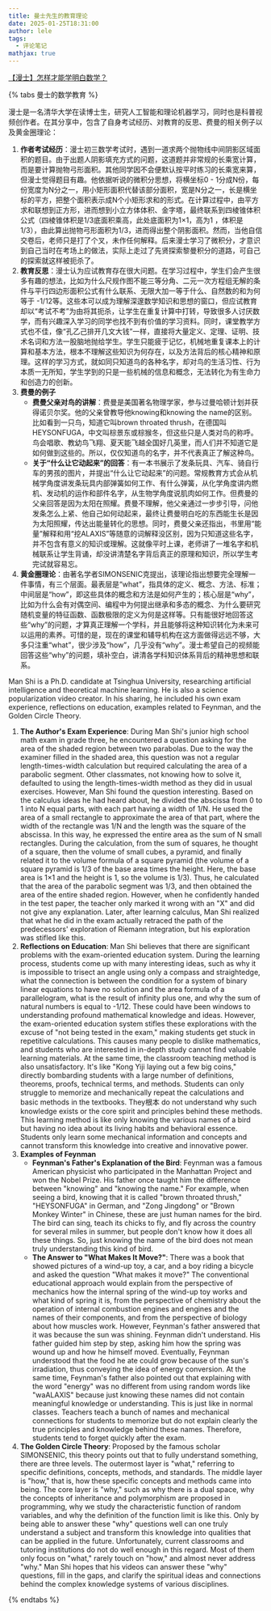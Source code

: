 ```yaml
---
title: 曼士先生的教育理论
date: 2025-01-25T18:31:00
author: lele
tags:
  - 评论笔记
mathjax: true
---
```

[【漫士】怎样才能学明白数学？](https://www.bilibili.com/video/BV1Sa6oYUExh/?spm_id_from=333.1387.top_right_bar_window_history.content.click&vd_source=714c140af01ff536d815ed1b43db6ceb)

{% tabs 曼士的数学教育 %}
 
<!--tab Chinese-->
 
漫士是一名清华大学在读博士生，研究人工智能和理论机器学习，同时也是科普视频创作者。在其分享中，包含了自身考试经历、对教育的反思、费曼的相关例子以及黄金圈理论： 
1. **作者考试经历**：漫士初三数学考试时，遇到一道求两个抛物线中间阴影区域面积的题目。由于出题人阴影填充方式的问题，这道题并非常规的长乘宽计算，而是要计算抛物弓形面积。其他同学因不会便默认按平时练习的长乘宽来算，但漫士觉得题目有趣。他依据听说的微积分思想，将横坐标0 - 1分成N份，每份宽度为N分之一，用小矩形面积代替该部分面积，宽是N分之一，长是横坐标的平方，把整个面积表示成N个小矩形求和的形式。在计算过程中，由平方求和联想到正方形，进而想到小立方体体积、金字塔，最终联系到四棱锥体积公式（四棱锥体积是1/3底面积乘高，此处底面积为1×1，高为1 ，体积是1/3），由此算出抛物弓形面积为1/3，进而得出整个阴影面积。然而，当他自信交卷后，老师只是打了个叉，未作任何解释。后来漫士学习了微积分，才意识到自己当时在考场上的做法，实际上走过了先贤探索黎曼积分的道路，可自己的探索就这样被扼杀了。 
2. **教育反思**：漫士认为应试教育存在很大问题。在学习过程中，学生们会产生很多有趣的想法，比如为什么尺规作图不能三等分角、二元一次方程组无解的条件与平行四边形面积公式有什么联系、无限大加一等于什么、自然数的和为何等于 -1/12等。这些本可以成为理解深邃数学知识和思想的窗口，但应试教育却以“考试不考”为由将其扼杀，让学生在重复计算中打转，导致很多人讨厌数学，而有兴趣深入学习的同学也找不到有价值的学习资料。同时，课堂教学方式也不佳，像“孔乙己排开几文大钱”一样，直接将大量定义、定理、证明、技术名词和方法一股脑地抛给学生。学生只能疲于记忆，机械地重复课本上的计算和基本方法，根本不理解这些知识为何存在，以及方法背后的核心精神和原理。这样的学习方式，就如同只知道鸟的各种名字，却对鸟的生活习性、行为本质一无所知，学生学到的只是一些机械的信息和概念，无法转化为有生命力和创造力的创新。 
3.  **费曼的例子**
	- **费曼父亲对鸟的讲解**：费曼是美国著名物理学家，参与过曼哈顿计划并获得诺贝尔奖。他的父亲曾教导他knowing和knowing the name的区别。比如看到一只鸟，知道它叫brown throated thrush，在德国叫HEYSONFUGA，中文叫棕景东或棕猴冬，但这些只是人类对鸟的称呼。鸟会唱歌、教幼鸟飞翔、夏天能飞越全国好几英里，而人们并不知道它是如何做到这些的。所以，仅仅知道鸟的名字，并不代表真正了解这种鸟。
	- **关于“什么让它动起来”的回答**：有一本书展示了发条玩具、汽车、骑自行车的男孩的图片，并提出“什么让它动起来”的问题。常规教育方式会从机械学角度讲发条玩具内部弹簧如何工作、有什么弹簧，从化学角度讲内燃机、发动机的运作和部件名字，从生物学角度说肌肉如何工作。但费曼的父亲回答是因为太阳在照耀。费曼不理解，他父亲通过一步步引导，问他发条怎么上紧、他自己如何动起来，最终让费曼明白吃的东西能生长是因为太阳照耀，传达出能量转化的思想。同时，费曼父亲还指出，书里用“能量”解释和用“挖ALAXIS”等随意的词解释没区别，因为只知道这些名字，并不包含有意义的知识或理解。这就像平时上课，老师讲了一堆名字和机械联系让学生背诵，却没讲清楚名字背后真正的原理和知识，所以学生考完试就容易忘。 
4. **黄金圈理论**：由著名学者SIMONSENIC克提出，该理论指出想要完全理解一件事情，有三个层面。最表层是“what”，指具体的定义、概念、方法、标准；中间层是“how”，即这些具体的概念和方法是如何产生的；核心层是“why”，比如为什么会有对偶空间、编程中为何提出继承和多态的概念、为什么要研究随机变量的特征函数、函数极限的定义为何是这样等。只有能很好地回答这些“why”的问题，才算真正理解一个学科，并且能够将这种知识转化为未来可以运用的素养。可惜的是，现在的课堂和辅导机构在这方面做得远远不够，大多只注重“what”，很少涉及“how”，几乎没有“why”。漫士希望自己的视频能回答这些“why”的问题，填补空白，讲清各学科知识体系背后的精神思想和联系。
 
<!-- endtab -->
<!-- tab English -->

Man Shi is a Ph.D. candidate at Tsinghua University, researching artificial intelligence and theoretical machine learning. He is also a science popularization video creator. In his sharing, he included his own exam experience, reflections on education, examples related to Feynman, and the Golden Circle Theory.
1. **The Author's Exam Experience**: During Man Shi's junior high school math exam in grade three, he encountered a question asking for the area of the shaded region between two parabolas. Due to the way the examiner filled in the shaded area, this question was not a regular length-times-width calculation but required calculating the area of a parabolic segment. Other classmates, not knowing how to solve it, defaulted to using the length-times-width method as they did in usual exercises. However, Man Shi found the question interesting. Based on the calculus ideas he had heard about, he divided the abscissa from 0 to 1 into N equal parts, with each part having a width of 1/N. He used the area of a small rectangle to approximate the area of that part, where the width of the rectangle was 1/N and the length was the square of the abscissa. In this way, he expressed the entire area as the sum of N small rectangles. During the calculation, from the sum of squares, he thought of a square, then the volume of small cubes, a pyramid, and finally related it to the volume formula of a square pyramid (the volume of a square pyramid is 1/3 of the base area times the height. Here, the base area is 1×1 and the height is 1, so the volume is 1/3). Thus, he calculated that the area of the parabolic segment was 1/3, and then obtained the area of the entire shaded region. However, when he confidently handed in the test paper, the teacher only marked it wrong with an "X" and did not give any explanation. Later, after learning calculus, Man Shi realized that what he did in the exam actually retraced the path of the predecessors' exploration of Riemann integration, but his exploration was stifled like this.
2. **Reflections on Education**: Man Shi believes that there are significant problems with the exam-oriented education system. During the learning process, students come up with many interesting ideas, such as why it is impossible to trisect an angle using only a compass and straightedge, what the connection is between the condition for a system of binary linear equations to have no solution and the area formula of a parallelogram, what is the result of infinity plus one, and why the sum of natural numbers is equal to -1/12. These could have been windows to understanding profound mathematical knowledge and ideas. However, the exam-oriented education system stifles these explorations with the excuse of "not being tested in the exam," making students get stuck in repetitive calculations. This causes many people to dislike mathematics, and students who are interested in in-depth study cannot find valuable learning materials. At the same time, the classroom teaching method is also unsatisfactory. It's like "Kong Yiji laying out a few big coins," directly bombarding students with a large number of definitions, theorems, proofs, technical terms, and methods. Students can only struggle to memorize and mechanically repeat the calculations and basic methods in the textbooks. They根本 do not understand why such knowledge exists or the core spirit and principles behind these methods. This learning method is like only knowing the various names of a bird but having no idea about its living habits and behavioral essence. Students only learn some mechanical information and concepts and cannot transform this knowledge into creative and innovative power.
3. **Examples of Feynman**
    - **Feynman's Father's Explanation of the Bird**: Feynman was a famous American physicist who participated in the Manhattan Project and won the Nobel Prize. His father once taught him the difference between "knowing" and "knowing the name." For example, when seeing a bird, knowing that it is called "brown throated thrush," "HEYSONFUGA" in German, and "Zong Jingdong" or "Brown Monkey Winter" in Chinese, these are just human names for the bird. The bird can sing, teach its chicks to fly, and fly across the country for several miles in summer, but people don't know how it does all these things. So, just knowing the name of the bird does not mean truly understanding this kind of bird.
    - **The Answer to "What Makes It Move?"**: There was a book that showed pictures of a wind-up toy, a car, and a boy riding a bicycle and asked the question "What makes it move?" The conventional educational approach would explain from the perspective of mechanics how the internal spring of the wind-up toy works and what kind of spring it is, from the perspective of chemistry about the operation of internal combustion engines and engines and the names of their components, and from the perspective of biology about how muscles work. However, Feynman's father answered that it was because the sun was shining. Feynman didn't understand. His father guided him step by step, asking him how the spring was wound up and how he himself moved. Eventually, Feynman understood that the food he ate could grow because of the sun's irradiation, thus conveying the idea of energy conversion. At the same time, Feynman's father also pointed out that explaining with the word "energy" was no different from using random words like "waALAXIS" because just knowing these names did not contain meaningful knowledge or understanding. This is just like in normal classes. Teachers teach a bunch of names and mechanical connections for students to memorize but do not explain clearly the true principles and knowledge behind these names. Therefore, students tend to forget quickly after the exam.
4. **The Golden Circle Theory**: Proposed by the famous scholar SIMONSENIC, this theory points out that to fully understand something, there are three levels. The outermost layer is "what," referring to specific definitions, concepts, methods, and standards. The middle layer is "how," that is, how these specific concepts and methods came into being. The core layer is "why," such as why there is a dual space, why the concepts of inheritance and polymorphism are proposed in programming, why we study the characteristic function of random variables, and why the definition of the function limit is like this. Only by being able to answer these "why" questions well can one truly understand a subject and transform this knowledge into qualities that can be applied in the future. Unfortunately, current classrooms and tutoring institutions do not do well enough in this regard. Most of them only focus on "what," rarely touch on "how," and almost never address "why." Man Shi hopes that his videos can answer these "why" questions, fill in the gaps, and clarify the spiritual ideas and connections behind the complex knowledge systems of various disciplines. 
 
<!-- endtab -->

 {% endtabs %}
 